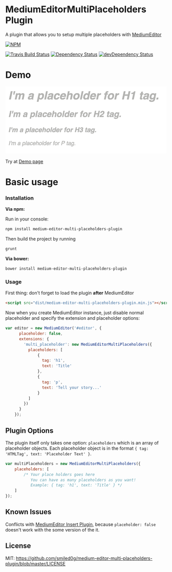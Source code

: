 # MediumEditorMultiPlaceholders Plugin
 A plugin that allows you to setup multiple placeholders with [MediumEditor](https://github.com/yabwe/medium-editor)

 [![NPM](https://nodei.co/npm/medium-editor-multi-placeholders-plugin.png?downloads=true&downloadRank=true&stars=true)](https://nodei.co/npm/medium-editor-multi-placeholders-plugin/)

 [![Travis Build Status](https://travis-ci.org/smiled0g/medium-editor-multi-placeholders-plugin.svg?branch=master)](https://travis-ci.org/smiled0g/medium-editor-multi-placeholders-plugin)
 [![Dependency Status](https://david-dm.org/smiled0g/medium-editor-multi-placeholders-plugin.svg)](https://david-dm.org/smiled0g/medium-editor-multi-placeholders-plugin)
[![devDependency Status](https://david-dm.org/smiled0g/medium-editor-multi-placeholders-plugin/dev-status.svg)](https://david-dm.org/smiled0g/medium-editor-multi-placeholders-plugin#info=devDependencies)

# Demo
![Demo](examples/demo.png)

Try at [Demo page](http://smiled0g.github.io/medium-editor-multi-placeholders-plugin/)

# Basic usage

### Installation
**Via npm:**

Run in your console:
```bash
npm install medium-editor-multi-placeholders-plugin
```
Then build the project by running
```bash
grunt
```

**Via bower:**

```bash
bower install medium-editor-multi-placeholders-plugin
```

### Usage

First thing: don't forget to load the plugin **after** MediumEditor

```html
<script src="dist/medium-editor-multi-placeholders-plugin.min.js"></script>
```

Now when you create MediumEditor instance, just disable normal placeholder and specify the extension and placeholder options:
```js
var editor = new MediumEditor('#editor', {
      placeholder: false,
      extensions: {
        'multi_placeholder': new MediumEditorMultiPlaceholders({
          placeholders: [
              {
                tag: 'h1',
                text: 'Title'
              },
              {
                tag: 'p',
                text: 'Tell your story...'
              }
          ]
        })
      }
    });
```

## Plugin Options

The plugin itself only takes one option: ```placeholders``` which is an array of placeholder objects. Each placeholder object is in the format ```{ tag: 'HTMLTag', text: 'Placeholder Text' }```.

```js
var multiPlaceholders = new MediumEditorMultiPlaceholders({
    placeholders: [
	    /* Your place holders goes here
	       You can have as many placeholders as you want!
	       Example: { tag: 'h1', text: 'Title' } */
    ]
});
```

## Known Issues

Conflicts with [MediumEditor Insert Plugin](https://github.com/orthes/medium-editor-insert-plugin), because `placeholder: false` doesn't work with the some version of the it.

## License

MIT: https://github.com/smiled0g/medium-editor-multi-placeholders-plugin/blob/master/LICENSE
